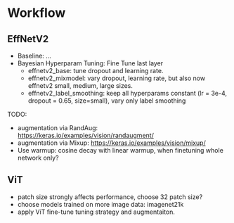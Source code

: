 # Workflow

## EffNetV2

* Baseline: ...
* Bayesian Hyperparam Tuning: Fine Tune last layer
    * effnetv2_base: tune dropout and learning rate.
    * effnetv2_mixmodel: vary dropout, learning rate, but also now effnetv2 small, medium, large sizes.
    * effnetv2_label_smoothing: keep all hyperparams constant (lr = 3e-4, dropout = 0.65, size=small), vary only label smoothing

TODO:
* augmentation via RandAug: https://keras.io/examples/vision/randaugment/
* augmentation via Mixup: https://keras.io/examples/vision/mixup/
* Use warmup: cosine decay with linear warmup, when finetuning whole network only?

## ViT

* patch size strongly affects performance, choose 32 patch size?
* choose models trained on more image data: imagenet21k
* apply ViT fine-tune tuning strategy and augmentaiton.
